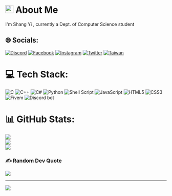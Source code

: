 # <img src="https://media.giphy.com/media/hvRJCLFzcasrR4ia7z/giphy.gif" width="25px"></a> About Me
I'm Shang Yi , currently a Dept. of Computer Science student


## 🌐 Socials:
[![Discord](https://img.shields.io/badge/Discord-%237289DA.svg?logo=discord&logoColor=white)](https://discord.com/users/488001475906371586/) 
[![Facebook](https://img.shields.io/badge/Facebook-%231877F2.svg?logo=Facebook&logoColor=white)](https://facebook.com/https://www.facebook.com/profile.php?id=100013554015397) 
[![Instagram](https://img.shields.io/badge/Instagram-%23E4405F.svg?logo=Instagram&logoColor=white)](https://instagram.com/https://www.instagram.com/shang_yi6/) 
[![Twitter](https://img.shields.io/badge/Twitter-%231DA1F2.svg?logo=Twitter&logoColor=white)](https://twitter.com/https://twitter.com/ShangYi54188) 
[![Taiwan](https://img.shields.io/badge/Taiwan-Taiwan?labelColor=%23CC0000&color=%23CC0000)](https://www.taiwan.gov.tw)

# 💻 Tech Stack:
![C](https://img.shields.io/badge/c-%2300599C.svg?style=for-the-badge&logo=c&logoColor=white)
![C++](https://img.shields.io/badge/c++-%2300599C.svg?style=for-the-badge&logo=c%2B%2B&logoColor=white)
![C#](https://img.shields.io/badge/c%23-%23239120.svg?style=for-the-badge&logo=c-sharp&logoColor=white)
![Python](https://img.shields.io/badge/python-3670A0?style=for-the-badge&logo=python&logoColor=ffdd54)
![Shell Script](https://img.shields.io/badge/shell_script-%23121011.svg?style=for-the-badge&logo=gnu-bash&logoColor=white)
![JavaScript](https://img.shields.io/badge/javascript-%23323330.svg?style=for-the-badge&logo=javascript&logoColor=%23F7DF1E)
![HTML5](https://img.shields.io/badge/html5-%23E34F26.svg?style=for-the-badge&logo=html5&logoColor=white)
![CSS3](https://img.shields.io/badge/css3-%231572B6.svg?style=for-the-badge&logo=css3&logoColor=white)
![Fivem](https://img.shields.io/badge/Fivem-Fivem?style=for-the-badge&logo=Fivem&labelColor=%23FF8000&color=%23FF8000)
![Discord bot](https://img.shields.io/badge/Discord%20Bot-Discord%20Bot?style=for-the-badge&logo=Discord&logoColor=white&labelColor=%230080FF&color=%230080FF)


# 📊 GitHub Stats:
![](https://github-readme-stats.vercel.app/api?username=ShangYi7&show_icons=true&theme=vue-dark)<br/>
![](https://github-readme-streak-stats.herokuapp.com/?user=ShangYi7&theme=vue-dark&hide_border=false)<br/>
![](https://github-readme-stats.vercel.app/api/top-langs/?username=ShangYi7&theme=vue-dark&hide_border=false&include_all_commits=true&count_private=true&layout=compact)

### ✍️ Random Dev Quote
![](https://quotes-github-readme.vercel.app/api?type=horizontal&theme=dark&quote=Good+people+havea+safe+life&author=ShangYi)

---
[![](https://visitcount.itsvg.in/api?id=ShangYi7&label=Profile%20Views&color=1&icon=1&pretty=true)](https://visitcount.itsvg.in)
<!--produce ShangYi7--!>